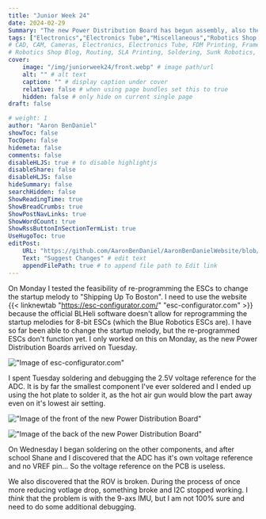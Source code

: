 ```yaml
---
title: "Junior Week 24"
date: 2024-02-29
Summary: "The new Power Distribution Board has begun assembly, also the ROV broke :("
tags: ["Electronics","Electronics Tube","Miscellaneous","Robotics Shop Blog","Sunk Robotics","Soldering"]
# CAD, CAM, Cameras, Electronics, Electronics Tube, FDM Printing, Frame, General CAD, Laser Cutting, Manufacturing, Milling, Miscellaneous, PCB Design,
# Robotics Shop Blog, Routing, SLA Printing, Soldering, Sunk Robotics, WAter-Jet Cutting, Watts Water Plaque, General CAD, Machinist's Jack, Turning
cover:
    image: "/img/juniorweek24/front.webp" # image path/url
    alt: "" # alt text
    caption: "" # display caption under cover
    relative: false # when using page bundles set this to true
    hidden: false # only hide on current single page
draft: false

# weight: 1
author: "Aaron BenDaniel"
showToc: false
TocOpen: false
hidemeta: false
comments: false
disableHLJS: true # to disable highlightjs
disableShare: false
disableHLJS: false
hideSummary: false
searchHidden: false
ShowReadingTime: true
ShowBreadCrumbs: true
ShowPostNavLinks: true
ShowWordCount: true
ShowRssButtonInSectionTermList: true
UseHugoToc: true
editPost:
    URL: "https://github.com/AaronBenDaniel/AaronBenDanielWebsite/blob/main/content"
    Text: "Suggest Changes" # edit text
    appendFilePath: true # to append file path to Edit link
---
```


On Monday I tested the feasibility of re-programming the ESCs to change the startup melody to "Shipping Up To Boston". I need to use the website {{< linknewtab "https://esc-configurator.com/" "esc-configurator.com" >}} because the official BLHeli software doesn't allow for reprogramming the startup melodies for 8-bit ESCs (which the Blue Robotics ESCs are). I have so far been able to change the startup melody, but the re-programmed ESCs don't function yet. I only worked on this on Monday, as the new Power Distribution Boards arrived on Tuesday.

!["Image of esc-configurator.com"](/img/juniorweek24/esc.png)

I spent Tuesday soldering and debugging the 2.5V voltage reference for the ADC. It is by far the smallest component I've ever soldered and I ended up using the hot plate to solder it, as the hot air gun would blow the part away even on it's lowest air setting.

!["Image of the front of the new Power Distribution Board"](/img/juniorweek24/front.webp)

!["Image of the back of the new Power Distribution Board"](/img/juniorweek24/back.jpg)

On Wednesday I began soldering on the other components, and after school Shane and I discovered that the ADC has it's own voltage reference and no VREF pin... So the voltage reference on the PCB is useless.

We also discovered that the ROV is broken. During the process of once more reducing votlage drop, something broke and I2C stopped working. I *think* that the problem is with the 9-axs IMU, but I am not 100% sure and need to do some additional debugging.